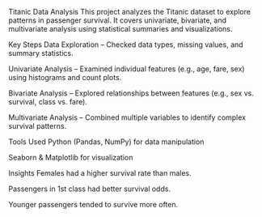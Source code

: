 Titanic Data Analysis
This project analyzes the Titanic dataset to explore patterns in passenger survival. It covers univariate, bivariate, and multivariate analysis using statistical summaries and visualizations.

Key Steps
Data Exploration – Checked data types, missing values, and summary statistics.

Univariate Analysis – Examined individual features (e.g., age, fare, sex) using histograms and count plots.

Bivariate Analysis – Explored relationships between features (e.g., sex vs. survival, class vs. fare).

Multivariate Analysis – Combined multiple variables to identify complex survival patterns.

Tools Used
Python (Pandas, NumPy) for data manipulation

Seaborn & Matplotlib for visualization

Insights
Females had a higher survival rate than males.

Passengers in 1st class had better survival odds.

Younger passengers tended to survive more often.

